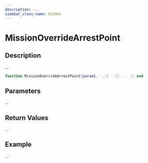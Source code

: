 ```yaml
---
description: ...
sidebar_class_name: hidden
---
```


# MissionOverrideArrestPoint

## Description

...

```lua
function MissionOverrideArrestPoint(param1, ...) --[[ ... ]] end
```

## Parameters

...

## Return Values

...

## Example

...

